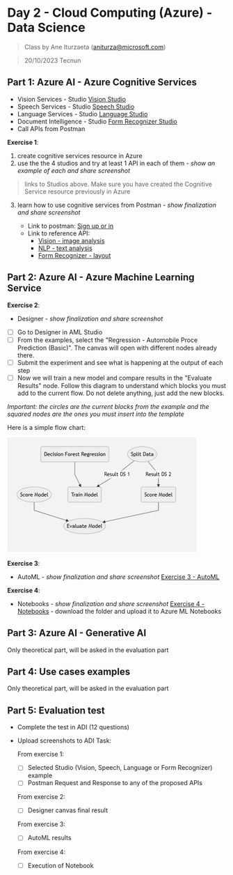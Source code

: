 # Day 2 - Cloud Computing (Azure) - Data Science

> Class by Ane Iturzaeta (aniturza@microsoft.com)

> 20/10/2023 Tecnun

## Part 1: Azure AI - Azure Cognitive Services

* Vision Services - Studio [Vision Studio](https://portal.vision.cognitive.azure.com/gallery/featured)
* Speech Services - Studio [Speech Studio](https://speech.microsoft.com/portal)
* Language Services - Studio [Language Studio](https://language.cognitive.azure.com/)
* Document Intelligence - Studio [Form Recognizer Studio](https://formrecognizer.appliedai.azure.com/studio)
* Call APIs from Postman

**Exercise 1**: 

1. create cognitive services resource in Azure
2. use the the 4 studios and try at least 1 API in each of them - *show an example of each and share screenshot*

> links to Studios above. Make sure you have created the Cognitive Service resource previously in Azure

3. learn how to use cognitive services from Postman - *show finalization and share screenshot*

	* Link to postman: [Sign up or in](https://www.postman.com/)
	* Link to reference API: 
		* [Vision - image analysis](https://learn.microsoft.com/en-us/rest/api/computervision/2023-02-01-preview/image-analysis/analyze?tabs=HTTP)
		* [NLP - text analysis](https://learn.microsoft.com/en-us/rest/api/language/2023-04-15-preview/text-analysis-runtime/analyze-text?tabs=HTTP)
		* [Form Recognizer - layout](https://learn.microsoft.com/en-us/azure/ai-services/document-intelligence/quickstarts/get-started-sdks-rest-api?view=doc-intel-3.1.0&pivots=programming-language-rest-apie)


## Part 2: Azure AI - Azure Machine Learning Service

**Exercise 2**:

* Designer - *show finalization and share screenshot*
 - [ ] Go to Designer in AML Studio 
 - [ ] From the examples, select the "Regression - Automobile Proce Prediction (Basic)". The canvas will open with different nodes already there. 
 - [ ] Submit the experiment and see what is happening at the output of each step
 - [ ] Now we will train a new model and compare results in the "Evaluate Results" node. Follow this diagram to understand which blocks you must add to the current flow. Do not delete anything, just add the new blocks.  

*Important: the circles are the current blocks from the example and the squared nodes are the ones you must insert into the template*

Here is a simple flow chart:

![diagram](media/diagram-designer.png)


**Exercise 3**:

* AutoML - *show finalization and share screenshot*
[Exercise 3 - AutoML](https://learn.microsoft.com/en-us/azure/machine-learning/tutorial-first-experiment-automated-ml?view=azureml-api-2) 


**Exercise 4**:

* Notebooks - *show finalization and share screenshot*
[Exercise 4 - Notebooks](https://github.com/murggu/tecnun-cc-23/day2/Exercise4-notebooks) - download the folder and upload it to Azure ML Notebooks


## Part 3: Azure AI - Generative AI

Only theoretical part, will be asked in the evaluation part

## Part 4: Use cases examples

Only theoretical part, will be asked in the evaluation part

## Part 5: Evaluation test

* Complete the test in ADI (12 questions)

* Upload screenshots to ADI Task:

	From exercise 1: 

	- [ ] Selected Studio (Vision, Speech, Language or Form Recognizer) example
	- [ ] Postman Request and Response to any of the proposed APIs

	From exercise 2:

	- [ ] Designer canvas final result

	From exercise 3:

	- [ ] AutoML results

	From exercise 4:

	- [ ] Execution of Notebook
